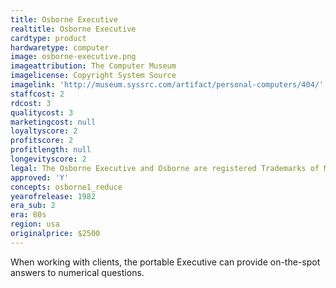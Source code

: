 ```yaml
---
title: Osborne Executive
realtitle: Osborne Executive
cardtype: product
hardwaretype: computer
image: osborne-executive.png
imageattribution: The Computer Museum
imagelicense: Copyright System Source
imagelink: 'http://museum.syssrc.com/artifact/personal-computers/404/'
staffcost: 2
rdcost: 3
qualitycost: 3
marketingcost: null
loyaltyscore: 2
profitscore: 2
profitlength: null
longevityscore: 2
legal: The Osborne Executive and Osborne are registered Trademarks of Mikrolog Ltd
approved: 'Y'
concepts: osborne1_reduce
yearofrelease: 1982
era_sub: 2
era: 80s
region: usa
originalprice: $2500
---
```


When working with clients, the portable Executive can provide on-the-spot answers to numerical questions.
